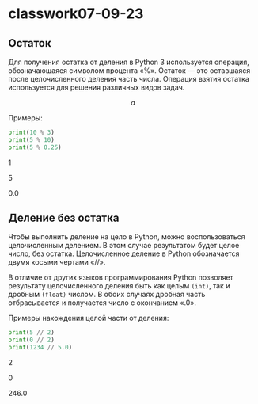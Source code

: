 # classwork07-09-23

## Остаток
Для получения остатка от деления в Python 3 используется операция, обозначающаяся символом процента «%». Остаток — это оставшаяся после целочисленного деления часть числа. Операция взятия остатка используется для решения различных видов задач.

$$
a%b=0,1,2...b-1
$$

Примеры:

```python
print(10 % 3)
print(5 % 10)
print(5 % 0.25)
```
1

5

0.0

## Деление без остатка
Чтобы выполнить деление на цело в Python, можно воспользоваться целочисленным делением. В этом случае результатом будет целое число, без остатка. Целочисленное деление в Python обозначается двумя косыми чертами «//».

В отличие от других языков программирования Python позволяет результату целочисленного деления быть как целым `(int)`, так и дробным `(float)` числом. В обоих случаях дробная часть отбрасывается и получается число с окончанием «.0».

Примеры нахождения целой части от деления:
```python
print(5 // 2)
print(0 // 2)
print(1234 // 5.0)
```
2

0

246.0
